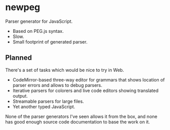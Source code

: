 newpeg
======

Parser generator for JavaScript.

 - Based on PEG.js syntax.
 - Slow.
 - Small footprint of generated parser.

Planned
-------

There's a set of tasks which would be nice to try in Web.

 - CodeMirror-based three-way editor for grammars that shows location of parser errors and allows to debug parsers.
 - Iterative parsers for colorers and live code editors showing translated output.
 - Streamable parsers for large files.
 - Yet another typed JavaScript.

None of the parser generators I've seen allows it from the box, and none has good enough source code documentation to base the work on it.